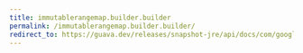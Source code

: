 ```yaml
---
title: immutablerangemap.builder.builder
permalink: /immutablerangemap.builder.builder/
redirect_to: https://guava.dev/releases/snapshot-jre/api/docs/com/google/common/collect/ImmutableRangeMap.Builder.html#Builder--
---
```

